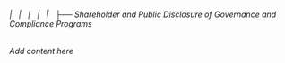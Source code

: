 ###### |   |   |   |   |   ├── Shareholder and Public Disclosure of Governance and Compliance Programs

*Add content here*